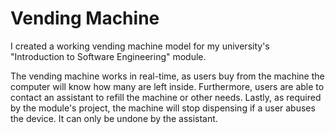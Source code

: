 # Vending Machine
I created a working vending machine model for my university's "Introduction to Software Engineering" module.

The vending machine works in real-time, as users buy from the machine the computer will know how many are left inside. Furthermore, 
users are able to contact an assistant to refill the machine or other needs. Lastly, as required by the module's project, the machine will stop dispensing
if a user abuses the device. It can only be undone by the assistant.
